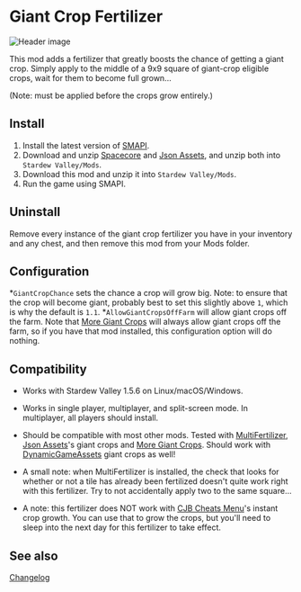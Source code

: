 Giant Crop Fertilizer
===========================

![Header image](GiantCropFertilizer/docs/fertilizer.jpg)

This mod adds a fertilizer that greatly boosts the chance of getting a giant crop. Simply apply to the middle of a 9x9 square of giant-crop eligible crops, wait for them to become full grown...

(Note: must be applied before the crops grow entirely.)

## Install

1. Install the latest version of [SMAPI](https://smapi.io).
2. Download and unzip [Spacecore](https://www.nexusmods.com/stardewvalley/mods/1348) and [Json Assets](https://www.nexusmods.com/stardewvalley/mods/1720), and unzip both into `Stardew Valley/Mods`.
2. Download this mod and unzip it into `Stardew Valley/Mods`.
3. Run the game using SMAPI.

## Uninstall
Remove every instance of the giant crop fertilizer you have in your inventory and any chest, and then remove this mod from your Mods folder.

## Configuration

*`GiantCropChance` sets the chance a crop will grow big. Note: to ensure that the crop will become giant, probably best to set this slightly above `1`, which is why the default is `1.1`.
*`AllowGiantCropsOffFarm` will allow giant crops off the farm. Note that [More Giant Crops](https://www.nexusmods.com/stardewvalley/mods/5263) will always allow giant crops off the farm, so if you have that mod installed, this configuration option will do nothing.

## Compatibility

* Works with Stardew Valley 1.5.6 on Linux/macOS/Windows.
* Works in single player, multiplayer, and split-screen mode. In multiplayer, all players should install.
* Should be compatible with most other mods. Tested with [MultiFertilizer](https://www.nexusmods.com/stardewvalley/mods/7436), [Json Assets](https://www.nexusmods.com/stardewvalley/mods/1720)'s giant crops and [More Giant Crops](https://www.nexusmods.com/stardewvalley/mods/5263). Should work with [DynamicGameAssets](https://www.nexusmods.com/stardewvalley/mods/9365?tab=description) giant crops as well!

* A small note: when MultiFertilizer is installed, the check that looks for whether or not a tile has already been fertilized doesn't quite work right with this fertilizer. Try to not accidentally apply two to the same square...

* A note: this fertilizer does NOT work with [CJB Cheats Menu](https://www.nexusmods.com/stardewvalley/mods/4)'s instant crop growth. You can use that to grow the crops, but you'll need to sleep into the next day for this fertilizer to take effect.

## See also

[Changelog](GiantCropFertilizer/docs/Changelog.md)
